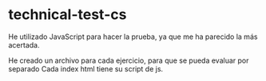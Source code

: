 # technical-test-cs

He utilizado JavaScript para hacer la prueba, ya que me ha parecido la más acertada.

He creado un archivo para cada ejercicio, para que se pueda evaluar por separado 
Cada index html tiene su script de js.
